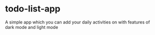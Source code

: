 # todo-list-app
A simple app which you can add your daily activities on with features of dark mode and light mode
